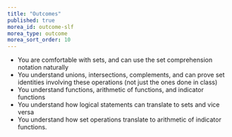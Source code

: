```yaml
---
title: "Outcomes"
published: true
morea_id: outcome-slf
morea_type: outcome
morea_sort_order: 10
---
```


  * You are comfortable with sets, and can use the set comprehension notation naturally
  * You understand unions, intersections, complements, and can prove set identities involving these operations (not just the ones done in class)
  * You understand functions, arithmetic of functions, and indicator functions
  * You understand how logical statements can translate to sets and vice versa
  * You understand how set operations translate to arithmetic of indicator functions.

